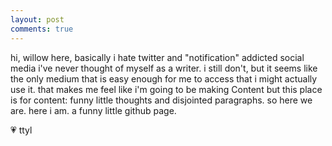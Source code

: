```yaml
---
layout: post
comments: true
---
```

hi, willow here, basically i hate twitter and "notification" addicted social media i've never thought of myself as a writer. i still don't, but it seems like the only medium that is easy enough for me to access that i might actually use it. that makes me feel like i'm going to be making Content but this place is for content: funny little thoughts and disjointed paragraphs. so here we are. here i am. a funny little github page.

💗 ttyl
